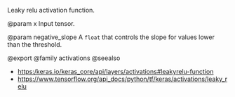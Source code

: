 Leaky relu activation function.

@param x
Input tensor.

@param negative_slope
A `float` that controls the slope
for values lower than the threshold.

@export
@family activations
@seealso
+ <https:/keras.io/keras_core/api/layers/activations#leakyrelu-function>
+ <https://www.tensorflow.org/api_docs/python/tf/keras/activations/leaky_relu>
